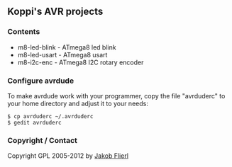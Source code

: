 ## Koppi's AVR projects

### Contents

* m8-led-blink - ATmega8 led blink
* m8-led-usart - ATmega8 usart
* m8-i2c-enc   - ATmega8 I2C rotary encoder

### Configure avrdude

To make avrdude work with your programmer, copy the file "avrduderc" to your home directory and adjust it to your needs:
```
$ cp avrduderc ~/.avrduderc
$ gedit avrduderc
```

### Copyright / Contact

Copyright GPL 2005-2012 by [Jakob Flierl](https://github.com/koppi)

